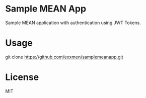 # Sample MEAN App

Sample MEAN application with authentication using JWT Tokens. 

# Usage

git clone https://github.com/exxmen/samplemeanapp.git

# License

MIT
